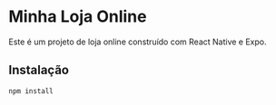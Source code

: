 # Minha Loja Online

Este é um projeto de loja online construído com React Native e Expo.

## Instalação

```sh
npm install
